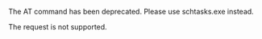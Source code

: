The AT command has been deprecated. Please use schtasks.exe instead.

The request is not supported.

